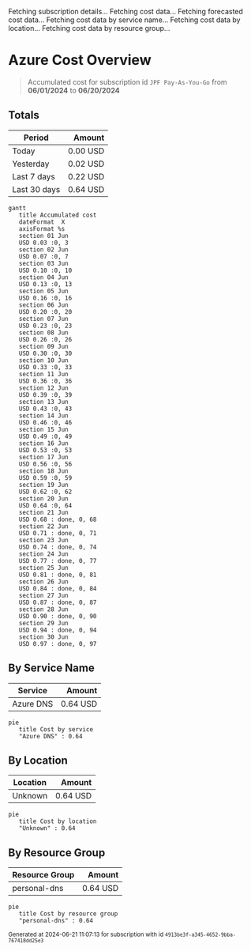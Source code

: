 Fetching subscription details...
Fetching cost data...
Fetching forecasted cost data...
Fetching cost data by service name...
Fetching cost data by location...
Fetching cost data by resource group...
# Azure Cost Overview

> Accumulated cost for subscription id `JPF Pay-As-You-Go` from **06/01/2024** to **06/20/2024**

## Totals

|Period|Amount|
|---|---:|
|Today|0.00 USD|
|Yesterday|0.02 USD|
|Last 7 days|0.22 USD|
|Last 30 days|0.64 USD|

```mermaid
gantt
   title Accumulated cost
   dateFormat  X
   axisFormat %s
   section 01 Jun
   USD 0.03 :0, 3
   section 02 Jun
   USD 0.07 :0, 7
   section 03 Jun
   USD 0.10 :0, 10
   section 04 Jun
   USD 0.13 :0, 13
   section 05 Jun
   USD 0.16 :0, 16
   section 06 Jun
   USD 0.20 :0, 20
   section 07 Jun
   USD 0.23 :0, 23
   section 08 Jun
   USD 0.26 :0, 26
   section 09 Jun
   USD 0.30 :0, 30
   section 10 Jun
   USD 0.33 :0, 33
   section 11 Jun
   USD 0.36 :0, 36
   section 12 Jun
   USD 0.39 :0, 39
   section 13 Jun
   USD 0.43 :0, 43
   section 14 Jun
   USD 0.46 :0, 46
   section 15 Jun
   USD 0.49 :0, 49
   section 16 Jun
   USD 0.53 :0, 53
   section 17 Jun
   USD 0.56 :0, 56
   section 18 Jun
   USD 0.59 :0, 59
   section 19 Jun
   USD 0.62 :0, 62
   section 20 Jun
   USD 0.64 :0, 64
   section 21 Jun
   USD 0.68 : done, 0, 68
   section 22 Jun
   USD 0.71 : done, 0, 71
   section 23 Jun
   USD 0.74 : done, 0, 74
   section 24 Jun
   USD 0.77 : done, 0, 77
   section 25 Jun
   USD 0.81 : done, 0, 81
   section 26 Jun
   USD 0.84 : done, 0, 84
   section 27 Jun
   USD 0.87 : done, 0, 87
   section 28 Jun
   USD 0.90 : done, 0, 90
   section 29 Jun
   USD 0.94 : done, 0, 94
   section 30 Jun
   USD 0.97 : done, 0, 97
```

## By Service Name

|Service|Amount|
|---|---:|
|Azure DNS|0.64 USD|

```mermaid
pie
   title Cost by service
   "Azure DNS" : 0.64
```

## By Location

|Location|Amount|
|---|---:|
|Unknown|0.64 USD|

```mermaid
pie
   title Cost by location
   "Unknown" : 0.64
```

## By Resource Group

|Resource Group|Amount|
|---|---:|
|personal-dns|0.64 USD|

```mermaid
pie
   title Cost by resource group
   "personal-dns" : 0.64
```

<sup>Generated at 2024-06-21 11:07:13 for subscription with id `4913be3f-a345-4652-9bba-767418dd25e3`</sup>
